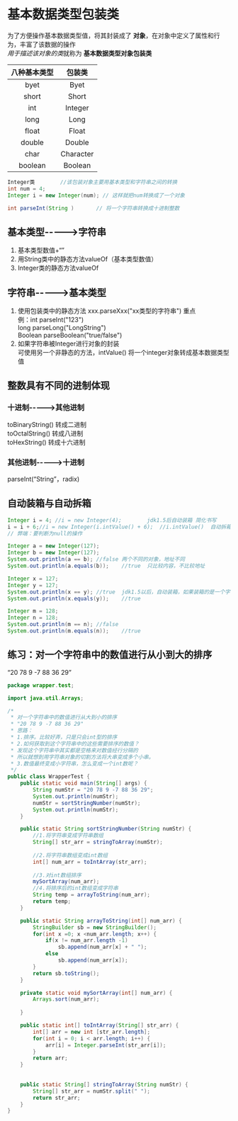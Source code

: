 # 基本数据类型包装类
为了方便操作基本数据类型值，将其封装成了 **对象**，在对象中定义了属性和行为，丰富了该数据的操作  
*用于描述该对象的类*就称为 **基本数据类型对象包装类**

|八种基本类型|包装类|
|:-:|:-:|
|byet|Byet|
|short|Short|
|int|Integer|
|long|Long|
|float|Float|
|double|Double|
|char|Character|
|boolean|Boolean|

```java
Integer类		//该包装对象主要用基本类型和字符串之间的转换
int num = 4;
Integer i = new Integer(num); // 这样就把num转换成了一个对象

int parseInt(String )		// 将一个字符串转换成十进制整数
```

## 基本类型----->字符串
1. 基本类型数值+“”  
2. 用String类中的静态方法valueOf（基本类型数值）  
3. Integer类的静态方法valueOf  

## 字符串----->基本类型
1. 使用包装类中的静态方法      xxx.parseXxx("xx类型的字符串")	重点  
    例：int parseInt("123")  
    long parseLong("LongString")  
    Boolean parseBoolean("true/false")  
2. 如果字符串被Integer进行对象的封装  
    可使用另一个非静态的方法，intValue()
    将一个integer对象转成基本数据类型值

## 整数具有不同的进制体现
### 十进制----->其他进制
toBinaryString() 转成二进制  
toOctalString()  转成八进制  
toHexString()  转成十六进制  

### 其他进制----->十进制
parseInt(“String”，radix)  

## 自动装箱与自动拆箱
```java
Integer i = 4; //i = new Integer(4);		jdk1.5后自动装箱	简化书写  
i = i + 6;//i = new Integer(i.intValue() + 6);	//i.intValue()	自动拆箱  
// 弊端：要判断为null的操作  

Integer a = new Integer(127);
Integer b = new Integer(127);
System.out.println(a == b);	//false	两个不同的对象，地址不同
System.out.println(a.equals(b));	//true	只比较内容，不比较地址

Integer x = 127;
Integer y = 127;
System.out.println(x == y);	//true	jdk1.5以后，自动装箱，如果装箱的是一个字节，那么该数据会被共享，不会重新开辟空间
System.out.println(x.equals(y));	//true

Integer m = 128;
Integer n = 128;
System.out.println(m == n);	//false
System.out.println(m.equals(n));	//true
```

## 练习：对一个字符串中的数值进行从小到大的排序
“20	78	9	-7	88	36	29”  
```java
package wrapper.test;

import java.util.Arrays;

/*
 * 对一个字符串中的数值进行从大到小的排序
 * "20 78 9 -7 88 36 29"
 * 思路：
 * 1.排序。比较好弄，只是只会int型的排序
 * 2.如何获取到这个字符串中的这些需要排序的数值？
 * 发现这个字符串中其实都是空格来对数值经行分隔的
 * 所以就想到用字符串对象的切割方法将大串变成多个小串。
 * 3.数值最终变成小字符串，怎么变成一个int数呢？
 */
public class WrapperTest {
	public static void main(String[] args) {
		String numStr = "20 78 9 -7 88 36 29";
		System.out.println(numStr);
		numStr = sortStringNumber(numStr);
		System.out.println(numStr);
	}

	public static String sortStringNumber(String numStr) {
		//1.将字符串变成字符串数组
		String[] str_arr = stringToArray(numStr); 
		
		//2.将字符串数组变成int数组
		int[] num_arr = toIntArray(str_arr);
		
		//3.对int数组排序
		mySortArray(num_arr);
		//4.将排序后的int数组变成字符串
		String temp = arrayToString(num_arr);
		return temp;
	}

	public static String arrayToString(int[] num_arr) {
		StringBuilder sb = new StringBuilder();
		for(int x =0; x <num_arr.length; x++) {
			if(x != num_arr.length -1) 
				sb.append(num_arr[x] + " ");
			else
				sb.append(num_arr[x]);
		}
		return sb.toString();
	}

	private static void mySortArray(int[] num_arr) {
		Arrays.sort(num_arr);
		
	}

	public static int[] toIntArray(String[] str_arr) {
		int[] arr = new int [str_arr.length];
		for(int i = 0; i < arr.length; i++) {
			arr[i] = Integer.parseInt(str_arr[i]);
		}
		return arr;
	}
	
	
	public static String[] stringToArray(String numStr) {
		String[] str_arr = numStr.split(" ");
		return str_arr;
	}
}
```